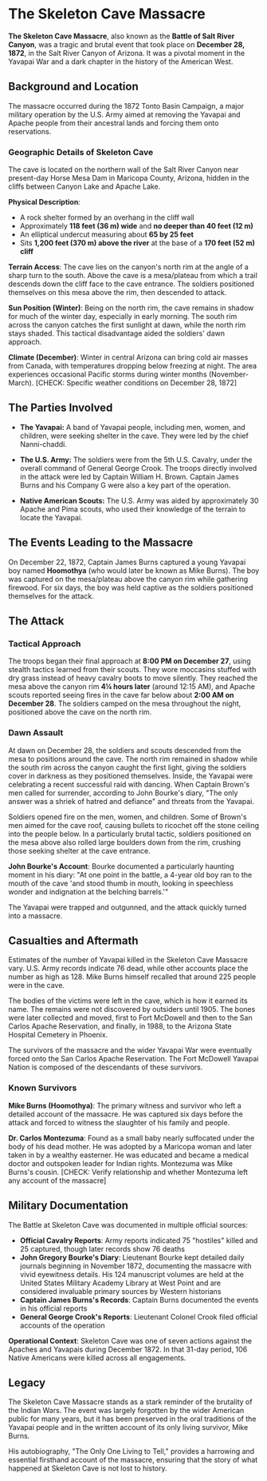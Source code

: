 # The Skeleton Cave Massacre

**The Skeleton Cave Massacre**, also known as the **Battle of Salt River Canyon**, was a tragic and brutal event that took place on **December 28, 1872**, in the Salt River Canyon of Arizona. It was a pivotal moment in the Yavapai War and a dark chapter in the history of the American West.

## Background and Location

The massacre occurred during the 1872 Tonto Basin Campaign, a major military operation by the U.S. Army aimed at removing the Yavapai and Apache people from their ancestral lands and forcing them onto reservations.

### Geographic Details of Skeleton Cave
The cave is located on the northern wall of the Salt River Canyon near present-day Horse Mesa Dam in Maricopa County, Arizona, hidden in the cliffs between Canyon Lake and Apache Lake.

**Physical Description**:
- A rock shelter formed by an overhang in the cliff wall
- Approximately **118 feet (36 m) wide** and **no deeper than 40 feet (12 m)**
- An elliptical undercut measuring about **65 by 25 feet**
- Sits **1,200 feet (370 m) above the river** at the base of a **170 feet (52 m) cliff**

**Terrain Access**: The cave lies on the canyon's north rim at the angle of a sharp turn to the south. Above the cave is a mesa/plateau from which a trail descends down the cliff face to the cave entrance. The soldiers positioned themselves on this mesa above the rim, then descended to attack.

**Sun Position (Winter)**: Being on the north rim, the cave remains in shadow for much of the winter day, especially in early morning. The south rim across the canyon catches the first sunlight at dawn, while the north rim stays shaded. This tactical disadvantage aided the soldiers' dawn approach.

**Climate (December)**: Winter in central Arizona can bring cold air masses from Canada, with temperatures dropping below freezing at night. The area experiences occasional Pacific storms during winter months (November-March). [CHECK: Specific weather conditions on December 28, 1872]

## The Parties Involved

*   **The Yavapai:** A band of Yavapai people, including men, women, and children, were seeking shelter in the cave. They were led by the chief Nanni-chaddi.

*   **The U.S. Army:** The soldiers were from the 5th U.S. Cavalry, under the overall command of General George Crook. The troops directly involved in the attack were led by Captain William H. Brown. Captain James Burns and his Company G were also a key part of the operation.

*   **Native American Scouts:** The U.S. Army was aided by approximately 30 Apache and Pima scouts, who used their knowledge of the terrain to locate the Yavapai.

## The Events Leading to the Massacre

On December 22, 1872, Captain James Burns captured a young Yavapai boy named **Hoomothya** (who would later be known as Mike Burns). The boy was captured on the mesa/plateau above the canyon rim while gathering firewood. For six days, the boy was held captive as the soldiers positioned themselves for the attack.

## The Attack

### Tactical Approach
The troops began their final approach at **8:00 PM on December 27**, using stealth tactics learned from their scouts. They wore moccasins stuffed with dry grass instead of heavy cavalry boots to move silently. They reached the mesa above the canyon rim **4¼ hours later** (around 12:15 AM), and Apache scouts reported seeing fires in the cave far below about **2:00 AM on December 28**. The soldiers camped on the mesa throughout the night, positioned above the cave on the north rim.

### Dawn Assault
At dawn on December 28, the soldiers and scouts descended from the mesa to positions around the cave. The north rim remained in shadow while the south rim across the canyon caught the first light, giving the soldiers cover in darkness as they positioned themselves. Inside, the Yavapai were celebrating a recent successful raid with dancing. When Captain Brown's men called for surrender, according to John Bourke's diary, "The only answer was a shriek of hatred and defiance" and threats from the Yavapai.

Soldiers opened fire on the men, women, and children. Some of Brown's men aimed for the cave roof, causing bullets to ricochet off the stone ceiling into the people below. In a particularly brutal tactic, soldiers positioned on the mesa above also rolled large boulders down from the rim, crushing those seeking shelter at the cave entrance.

**John Bourke's Account**: Bourke documented a particularly haunting moment in his diary: "At one point in the battle, a 4-year old boy ran to the mouth of the cave 'and stood thumb in mouth, looking in speechless wonder and indignation at the belching barrels.'"

The Yavapai were trapped and outgunned, and the attack quickly turned into a massacre.

## Casualties and Aftermath

Estimates of the number of Yavapai killed in the Skeleton Cave Massacre vary. U.S. Army records indicate 76 dead, while other accounts place the number as high as 128. Mike Burns himself recalled that around 225 people were in the cave.

The bodies of the victims were left in the cave, which is how it earned its name. The remains were not discovered by outsiders until 1905. The bones were later collected and moved, first to Fort McDowell and then to the San Carlos Apache Reservation, and finally, in 1988, to the Arizona State Hospital Cemetery in Phoenix.

The survivors of the massacre and the wider Yavapai War were eventually forced onto the San Carlos Apache Reservation. The Fort McDowell Yavapai Nation is composed of the descendants of these survivors.

### Known Survivors

**Mike Burns (Hoomothya)**: The primary witness and survivor who left a detailed account of the massacre. He was captured six days before the attack and forced to witness the slaughter of his family and people.

**Dr. Carlos Montezuma**: Found as a small baby nearly suffocated under the body of his dead mother. He was adopted by a Maricopa woman and later taken in by a wealthy easterner. He was educated and became a medical doctor and outspoken leader for Indian rights. Montezuma was Mike Burns's cousin. [CHECK: Verify relationship and whether Montezuma left any account of the massacre]

## Military Documentation

The Battle at Skeleton Cave was documented in multiple official sources:

- **Official Cavalry Reports**: Army reports indicated 75 "hostiles" killed and 25 captured, though later records show 76 deaths
- **John Gregory Bourke's Diary**: Lieutenant Bourke kept detailed daily journals beginning in November 1872, documenting the massacre with vivid eyewitness details. His 124 manuscript volumes are held at the United States Military Academy Library at West Point and are considered invaluable primary sources by Western historians
- **Captain James Burns's Records**: Captain Burns documented the events in his official reports
- **General George Crook's Reports**: Lieutenant Colonel Crook filed official accounts of the operation

**Operational Context**: Skeleton Cave was one of seven actions against the Apaches and Yavapais during December 1872. In that 31-day period, 106 Native Americans were killed across all engagements.

## Legacy

The Skeleton Cave Massacre stands as a stark reminder of the brutality of the Indian Wars. The event was largely forgotten by the wider American public for many years, but it has been preserved in the oral traditions of the Yavapai people and in the written account of its only living survivor, Mike Burns.

His autobiography, "The Only One Living to Tell," provides a harrowing and essential firsthand account of the massacre, ensuring that the story of what happened at Skeleton Cave is not lost to history.
